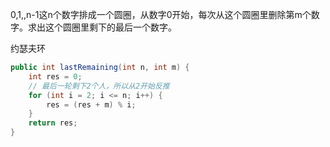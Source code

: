 0,1,,n-1这n个数字排成一个圆圈，从数字0开始，每次从这个圆圈里删除第m个数字。求出这个圆圈里剩下的最后一个数字。


约瑟夫环
```Java
public int lastRemaining(int n, int m) {
    int res = 0;
    // 最后一轮剩下2个人，所以从2开始反推
    for (int i = 2; i <= n; i++) {
        res = (res + m) % i;
    }
    return res;
}
```
